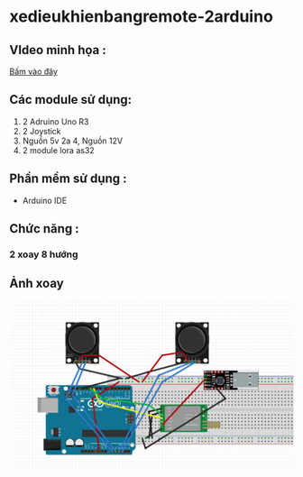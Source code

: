 # xedieukhienbangremote-2arduino
## VIdeo minh họa :

[Bấm vào đây](Link)
## Các module sử dụng:

1. 2 Adruino Uno R3
2. 2 Joystick
3. Nguồn 5v 2a 
4, Nguồn 12V
5. 2 module lora as32

## Phần mềm sử dụng : 

- Arduino IDE

## Chức năng :
### 2 xoay 8 hướng
## Ảnh xoay
![alt text](https://github.com/dungchivas722/xedieukhienbangremote-2arduino/blob/main/Picture/5.jpg)
